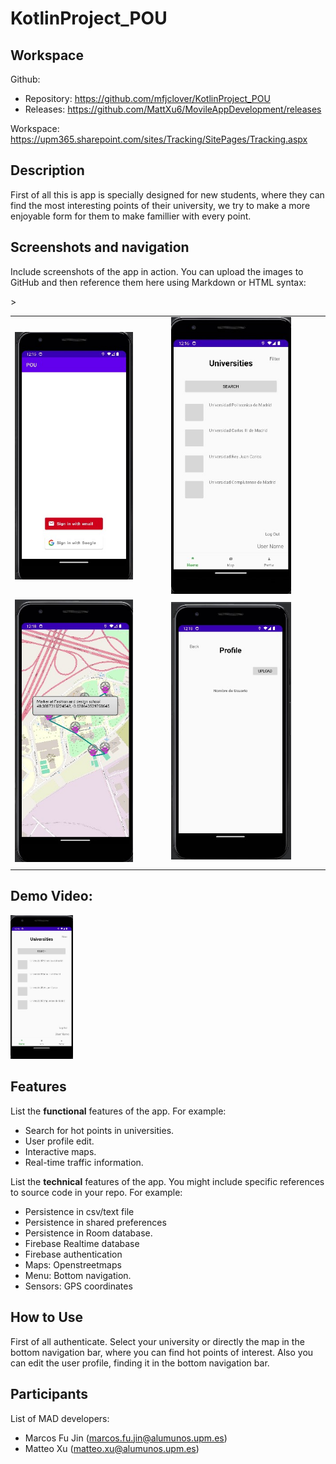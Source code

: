 # KotlinProject_POU

## Workspace 
Github:  
- Repository: https://github.com/mfjclover/KotlinProject_POU   
- Releases: https://github.com/MattXu6/MovileAppDevelopment/releases 

Workspace: https://upm365.sharepoint.com/sites/Tracking/SitePages/Tracking.aspx
  

## Description
First of all this is app is specially designed for new students, where they can find the most interesting points of their university, we try to make a more enjoyable form for them to make famillier with every point.

## Screenshots and navigation
Include screenshots of the app in action. You can upload the images to GitHub and then reference them here using Markdown or HTML syntax:

<table>
  <tr>
    <td>
      <img src="img/img1.jpg" width="80%" />
    </td>
    <td>
      <img src="img/img2.jpg" width="80%"/>
    </td>
  </tr>
  <tr>
    <td>
      <img src="img/img3.jpg" width="80%"/>
    </td>>
    <td>
      <img src="img/img4.jpg" width="80%"/>
    </td>
  </tr>
  <tr>
    <td>
    </td>
  </tr>
</table>



## Demo Video:  
<a href="https://vimeo.com/410664338?share=copy">
<img src="img/img2.jpg" alt="POU" width="100" /> 
</a>

## Features
List the **functional** features of the app. For example:
- Search for hot points in universities.
- User profile edit.
- Interactive maps.
- Real-time traffic information.

List the **technical** features of the app. You might include specific references to source code
in your repo. For example:
- Persistence in csv/text file
- Persistence in shared preferences
- Persistence in Room database.
- Firebase Realtime database
- Firebase authentication
- Maps: Openstreetmaps
- Menu: Bottom navigation.
- Sensors: GPS coordinates

## How to Use
First of all authenticate.
Select your university or directly the map in the bottom navigation bar, where you can find hot points of interest.
Also you can edit the user profile, finding it in the bottom navigation bar.


## Participants
List of MAD developers:
- Marcos Fu Jin (marcos.fu.jin@alumunos.upm.es)
- Matteo Xu (matteo.xu@alumunos.upm.es)  
